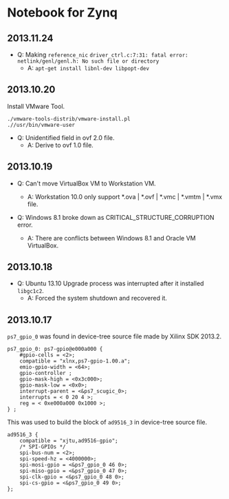 Notebook for Zynq
=================

2013.11.24
----------
* Q: Making `reference_nic` `driver_ctrl.c:7:31: fatal error: netlink/genl/genl.h: No such file or directory`
	* A: `apt-get install libnl-dev libpopt-dev` 

2013.10.20
----------
Install VMware Tool.
	
	./vmware-tools-distrib/vmware-install.pl
	.//usr/bin/vmware-user
	
* Q: Unidentified field in ovf 2.0 file.
	* A: Derive to ovf 1.0 file.

2013.10.19
----------
* Q: Can't move VirtualBox VM to Workstation VM.
	* A: Workstation 10.0 only support *.ova | *.ovf | *.vmc | *.vmtm | *.vmx file.

* Q: Windows 8.1 broke down as CRITICAL_STRUCTURE_CORRUPTION error.
	* A: There are conflicts between Windows 8.1 and Oracle VM VirtualBox. 

2013.10.18
----------
* Q: Ubuntu 13.10 Upgrade process was interrupted after it installed `libgc1c2`.
	* A: Forced the system shutdown and recovered it.

2013.10.17
----------
`ps7_gpio_0` was found in device-tree source file made by Xilinx SDK 2013.2.

	ps7_gpio_0: ps7-gpio@e000a000 {
		#gpio-cells = <2>;
		compatible = "xlnx,ps7-gpio-1.00.a";
		emio-gpio-width = <64>;
		gpio-controller ;
		gpio-mask-high = <0x3c000>;
		gpio-mask-low = <0x0>;
		interrupt-parent = <&ps7_scugic_0>;
		interrupts = < 0 20 4 >;
		reg = < 0xe000a000 0x1000 >;
	} ;

This was used to build the block of `ad9516_3` in device-tree source file.

	ad9516_3 {
		compatible = "xjtu,ad9516-gpio";
		/* SPI-GPIOs */
		spi-bus-num = <2>;
		spi-speed-hz = <4000000>;
		spi-mosi-gpio = <&ps7_gpio_0 46 0>;
		spi-miso-gpio = <&ps7_gpio_0 47 0>;
		spi-clk-gpio = <&ps7_gpio_0 48 0>;
		spi-cs-gpio = <&ps7_gpio_0 49 0>;
	};
